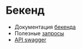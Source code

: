 # Бекенд

* Документация [бекенда](https://docs.yandex-team.ru/ydo-devops/)
* Полезные [запросы](https://wiki.yandex-team.ru/YDO/Backend/usefullrequests/)
* [API swagger](https://renderer-ydo-dev-master.hamster.yandex.ru/uslugi/swagger/index.html)
